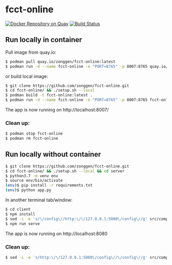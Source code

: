 # fcct-online

[![Docker Repository on Quay](https://quay.io/repository/zonggen/fcct-online/status "Docker Repository on Quay")](https://quay.io/repository/zonggen/fcct-online)
[![Build Status](https://travis-ci.com/zonggen/fcct-online.svg?branch=master)](https://travis-ci.com/zonggen/fcct-online)

## Run locally in container
Pull image from quay.io:
```bash
$ podman pull quay.io/zonggen/fcct-online:latest
$ podman run -d --name fcct-online -e "PORT=8765" -p 8007:8765 quay.io/zonggen/fcct-online:latest
```
or build local image:
```bash
$ git clone https://github.com/zonggen/fcct-online.git
$ cd fcct-online/ && ./setup.sh --local
$ podman build -t fcct-online:latest .
$ podman run -d --name fcct-online -e "PORT=8765" -p 8007:8765 fcct-online:latest
```

The app is now running on http://localhost:8007/

### Clean up:
```bash
$ podman stop fcct-online
$ podman rm fcct-online
```

## Run locally without container

```bash
$ git clone https://github.com/zonggen/fcct-online.git
$ cd fcct-online/ && ./setup.sh --local && cd server
$ python3.7 -m venv env
$ source env/bin/activate
(env)$ pip install -r requirements.txt
(env)$ python app.py
```
In another terminal tab/window:
```bash
$ cd client
$ npm install
$ sed -i -e 's/\/config\//http:\/\/127.0.0.1:5000\/config\//g' src/components/Validator.vue
$ npm run serve
```
The app is now running on http://localhost:8080

### Clean up:
```bash
$ sed -i -e 's/http:\/\/127.0.0.1:5000\/config\//\/config\//g' src/components/Validator.vue
```
